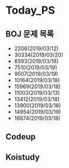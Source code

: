 # Today_PS

## BOJ 문제 목록

- 2206(2019/03/12)
- 30334(2019/03/20)
- 6593(2019/03/18)
- 7510(2019/03/19)
- 9507(2019/03/19)
- 10164(2019/03/18)
- 15969(2019/03/18)
- 11003(2019/03/13)
- 13412(2019/03/18)
- 13900(2019/03/18)
- 14954(2019/03/19)
- 16674(2019/03/18)

## Codeup

## Koistudy
